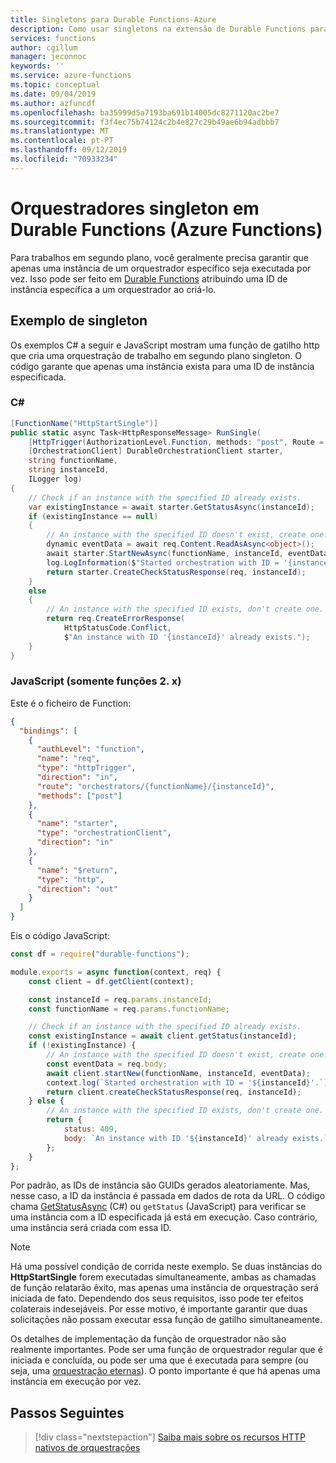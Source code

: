 ```yaml
---
title: Singletons para Durable Functions-Azure
description: Como usar singletons na extensão de Durable Functions para Azure Functions.
services: functions
author: cgillum
manager: jeconnoc
keywords: ''
ms.service: azure-functions
ms.topic: conceptual
ms.date: 09/04/2019
ms.author: azfuncdf
ms.openlocfilehash: ba35999d5a7193ba691b14005dc8271120ac2be7
ms.sourcegitcommit: f3f4ec75b74124c2b4e827c29b49ae6b94adbbb7
ms.translationtype: MT
ms.contentlocale: pt-PT
ms.lasthandoff: 09/12/2019
ms.locfileid: "70933234"
---
```

# <a name="singleton-orchestrators-in-durable-functions-azure-functions"></a>Orquestradores singleton em Durable Functions (Azure Functions)

Para trabalhos em segundo plano, você geralmente precisa garantir que apenas uma instância de um orquestrador específico seja executada por vez. Isso pode ser feito em [Durable Functions](durable-functions-overview.md) atribuindo uma ID de instância específica a um orquestrador ao criá-lo.

## <a name="singleton-example"></a>Exemplo de singleton

Os exemplos C# a seguir e JavaScript mostram uma função de gatilho http que cria uma orquestração de trabalho em segundo plano singleton. O código garante que apenas uma instância exista para uma ID de instância especificada.

### <a name="c"></a>C#

```cs
[FunctionName("HttpStartSingle")]
public static async Task<HttpResponseMessage> RunSingle(
    [HttpTrigger(AuthorizationLevel.Function, methods: "post", Route = "orchestrators/{functionName}/{instanceId}")] HttpRequestMessage req,
    [OrchestrationClient] DurableOrchestrationClient starter,
    string functionName,
    string instanceId,
    ILogger log)
{
    // Check if an instance with the specified ID already exists.
    var existingInstance = await starter.GetStatusAsync(instanceId);
    if (existingInstance == null)
    {
        // An instance with the specified ID doesn't exist, create one.
        dynamic eventData = await req.Content.ReadAsAsync<object>();
        await starter.StartNewAsync(functionName, instanceId, eventData);
        log.LogInformation($"Started orchestration with ID = '{instanceId}'.");
        return starter.CreateCheckStatusResponse(req, instanceId);
    }
    else
    {
        // An instance with the specified ID exists, don't create one.
        return req.CreateErrorResponse(
            HttpStatusCode.Conflict,
            $"An instance with ID '{instanceId}' already exists.");
    }
}
```

### <a name="javascript-functions-2x-only"></a>JavaScript (somente funções 2. x)

Este é o ficheiro de Function:
```json
{
  "bindings": [
    {
      "authLevel": "function",
      "name": "req",
      "type": "httpTrigger",
      "direction": "in",
      "route": "orchestrators/{functionName}/{instanceId}",
      "methods": ["post"]
    },
    {
      "name": "starter",
      "type": "orchestrationClient",
      "direction": "in"
    },
    {
      "name": "$return",
      "type": "http",
      "direction": "out"
    }
  ]
}
```

Eis o código JavaScript:
```javascript
const df = require("durable-functions");

module.exports = async function(context, req) {
    const client = df.getClient(context);

    const instanceId = req.params.instanceId;
    const functionName = req.params.functionName;

    // Check if an instance with the specified ID already exists.
    const existingInstance = await client.getStatus(instanceId);
    if (!existingInstance) {
        // An instance with the specified ID doesn't exist, create one.
        const eventData = req.body;
        await client.startNew(functionName, instanceId, eventData);
        context.log(`Started orchestration with ID = '${instanceId}'.`);
        return client.createCheckStatusResponse(req, instanceId);
    } else {
        // An instance with the specified ID exists, don't create one.
        return {
            status: 409,
            body: `An instance with ID '${instanceId}' already exists.`,
        };
    }
};
```

Por padrão, as IDs de instância são GUIDs gerados aleatoriamente. Mas, nesse caso, a ID da instância é passada em dados de rota da URL. O código chama [GetStatusAsync](https://azure.github.io/azure-functions-durable-extension/api/Microsoft.Azure.WebJobs.DurableOrchestrationContext.html#Microsoft_Azure_WebJobs_DurableOrchestrationContext_GetStatusAsync_) (C#) ou `getStatus` (JavaScript) para verificar se uma instância com a ID especificada já está em execução. Caso contrário, uma instância será criada com essa ID.

> [!NOTE]
> Há uma possível condição de corrida neste exemplo. Se duas instâncias do **HttpStartSingle** forem executadas simultaneamente, ambas as chamadas de função relatarão êxito, mas apenas uma instância de orquestração será iniciada de fato. Dependendo dos seus requisitos, isso pode ter efeitos colaterais indesejáveis. Por esse motivo, é importante garantir que duas solicitações não possam executar essa função de gatilho simultaneamente.

Os detalhes de implementação da função de orquestrador não são realmente importantes. Pode ser uma função de orquestrador regular que é iniciada e concluída, ou pode ser uma que é executada para sempre (ou seja, uma [orquestração eternas](durable-functions-eternal-orchestrations.md)). O ponto importante é que há apenas uma instância em execução por vez.

## <a name="next-steps"></a>Passos Seguintes

> [!div class="nextstepaction"]
> [Saiba mais sobre os recursos HTTP nativos de orquestrações](durable-functions-http-features.md)

